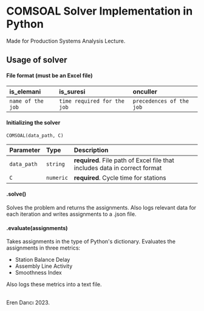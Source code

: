 
# COMSOAL Solver Implementation in Python

Made for Production Systems Analysis Lecture.






## Usage of solver

#### File format (must be an Excel file)

| is_elemani | is_suresi     | onculler                |
| :-------- | :------- | :------------------------- |
| `name of the job` | `time required for the job` | `precedences of the job` |

#### Initializing the solver

```
COMSOAL(data_path, C)
```

| Parameter | Type     | Description                       |
| :-------- | :------- | :-------------------------------- |
| `data_path`      | `string` | **required**.  File path of Excel file that includes data in correct format|
| `C`      | `numeric` | **required**.  Cycle time for stations|


#### .solve()

Solves the problem and returns the assignments. Also logs relevant data for each iteration and writes assignments to a .json file.

#### .evaluate(assignments)

Takes assignments in the type of Python's dictionary. Evaluates the assignments in three metrics:
* Station Balance Delay
* Assembly Line Activity
* Smoothness Index

Also logs these metrics into a text file.

<br>
Eren Darıcı 2023.
